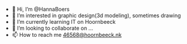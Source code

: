 - 👋 Hi, I’m @HannaBoers
- 👀 I’m interested in graphic design(3d modeling), sometimes drawing
- 🌱 I’m currently learning IT on Hoornbeeck
- 💞️ I’m looking to collaborate on ...
- 📫 How to reach me 46568@hoornbeeck.nk

